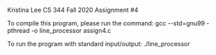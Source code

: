 Kristina Lee
CS 344
Fall 2020
Assignment #4

To compile this program, please run the command:
  gcc --std=gnu99 -pthread -o line_processor assign4.c

To run the program with standard input/output:
  ./line_processor

